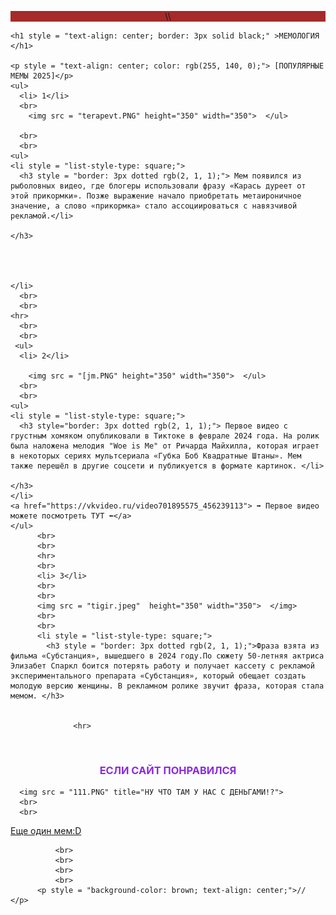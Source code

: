 <!DOCTYPE html>
<html>
 <body>
  <p style = "background-color: brown; text-align: center;"> \\</p></a>
    
    <h1 style = "text-align: center; border: 3px solid black;" >МЕМОЛОГИЯ </h1>
    
    <p style = "text-align: center; color: rgb(255, 140, 0);"> [ПОПУЛЯРНЫЕ МЕМЫ 2025]</p>
    <ul>
      <li> 1</li>
      <br>
        <img src = "terapevt.PNG" height="350" width="350">  </ul>
        
      <br>
      <br>
    <ul>
    <li style = "list-style-type: square;">
      <h3 style = "border: 3px dotted rgb(2, 1, 1);"> Мем появился из рыболовных видео, где блогеры использовали фразу «Карась дуреет от этой прикормки». Позже выражение начало приобретать метаироничное значение, а слово «прикормка» стало ассоциироваться с навязчивой рекламой.</li>
                                                                           </h3>
  


                                                                    
    </li>
      <br>
      <br>
    <hr>
      <br>
      <br>
     <ul>
      <li> 2</li>

        <img src = "[jm.PNG" height="350" width="350">  </ul>
      <br>
      <br>
    <ul>
    <li style = "list-style-type: square;">
      <h3 style="border: 3px dotted rgb(2, 1, 1);"> Первое видео с грустным хомяком опубликовали в Тиктоке в феврале 2024 года. На ролик была наложена мелодия "Woe is Me" от Ричарда Майхилла, которая играет в некоторых сериях мультсериала «Губка Боб Квадратные Штаны». Мем также перешёл в другие соцсети и публикуется в формате картинок. </li>
                                                                           </h3>
    </li>
    <a href="https://vkvideo.ru/video701895575_456239113"> ➡ Первое видео можете посмотреть ТУТ ⬅</a>
    </ul>
          <br>
          <br>
          <hr>
          <br>
          <li> 3</li>
          <br>
          <br>
          <img src = "tigir.jpeg"  height="350" width="350">  </img>
          <br>
          <br>
          <li style = "list-style-type: square;"> 
            <h3 style = "border: 3px dotted rgb(2, 1, 1);">Фраза взята из фильма «Субстанция», вышедшего в 2024 году.По сюжету 50-летняя актриса Элизабет Спаркл боится потерять работу и получает кассету с рекламой экспериментального препарата «Субстанция», который обещает создать молодую версию женщины. В рекламном ролике звучит фраза, которая стала мемом. </h3> 

            
                  <hr>
‍     <h3  style = "color: blueviolet; text-align: center;"> ЕСЛИ САЙТ ПОНРАВИЛСЯ</h3> 
  
      <img src = "111.PNG" title="НУ ЧТО ТАМ У НАС С ДЕНЬГАМИ!?">
      <br>
      <br>

<a href = "1411424731_1400805347_image.jpg" style = "text-align: start;"> Еще один мем:D</a>

              <br>
              <br>
              <br>
              <br>
          <p style = "background-color: brown; text-align: center;">// </p>


          
 </body>
</html>

